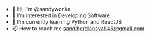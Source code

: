 - 👋 Hi, I’m @sandywonka
- 👀 I’m interested in Developing Software
- 🌱 I’m currently learning Python and ReactJS
- 📫 How to reach me sandiherdiansyah46@gmail.com

<!---
sandywonka/sandywonka is a ✨ special ✨ repository because its `README.md` (this file) appears on your GitHub profile.
You can click the Preview link to take a look at your changes.
--->
